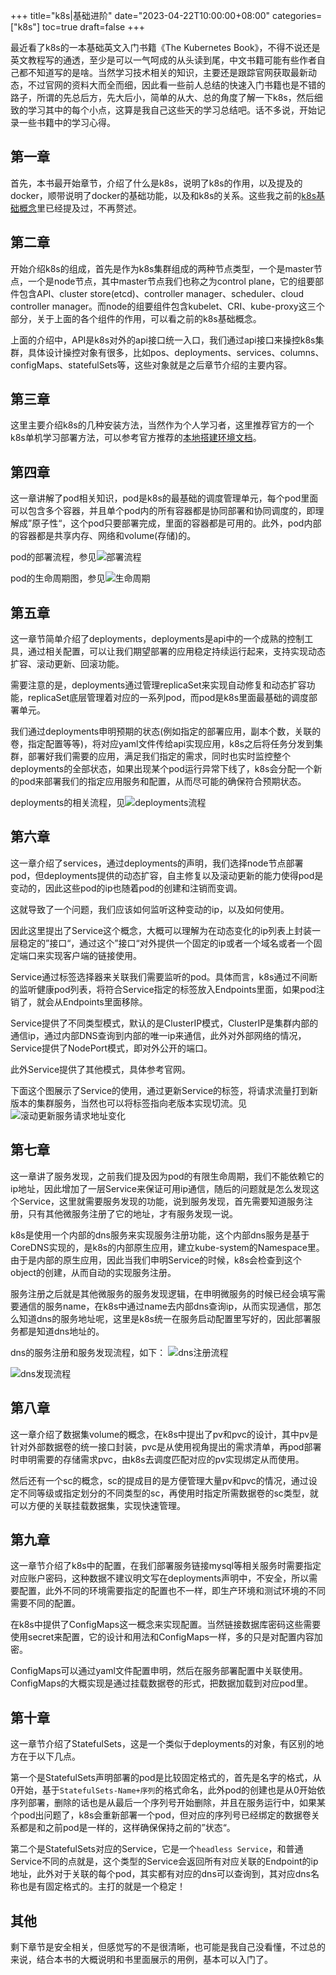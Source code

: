 +++
title="k8s|基础进阶"
date="2023-04-22T10:00:00+08:00"
categories=["k8s"]
toc=true
draft=false
+++

最近看了k8s的一本基础英文入门书籍《The Kubernetes Book》，不得不说还是英文教程写的通透，至少是可以一气呵成的从头读到尾，中文书籍可能有些作者自己都不知道写的是啥。当然学习技术相关的知识，主要还是跟踪官网获取最新动态，不过官网的资料大而全而细，因此看一些前人总结的快速入门书籍也是不错的路子，所谓的先总后方，先大后小，简单的从大、总的角度了解一下k8s，然后细致的学习其中的每个小点，这算是我自己这些天的学习总结吧。话不多说，开始记录一些书籍中的学习心得。

## 第一章

首先，本书最开始章节，介绍了什么是k8s，说明了k8s的作用，以及提及的docker，顺带说明了docker的基础功能，以及和k8s的关系。这些我之前的[k8s基础概念](https://weiweng.github.io/blog/post/2023-03-21-k8s%E6%A6%82%E5%BF%B5/)里已经提及过，不再赘述。

## 第二章

开始介绍k8s的组成，首先是作为k8s集群组成的两种节点类型，一个是master节点，一个是node节点，其中master节点我们也称之为control plane，它的组要部件包含API、cluster store(etcd)、controller manager、scheduler、cloud controller manager。而node的组要组件包含kubelet、CRI、kube-proxy这三个部分，关于上面的各个组件的作用，可以看之前的k8s基础概念。

上面的介绍中，API是k8s对外的api接口统一入口，我们通过api接口来操控k8s集群，具体设计操控对象有很多，比如pos、deployments、services、columns、configMaps、statefulSets等，这些对象就是之后章节介绍的主要内容。

## 第三章

这里主要介绍k8s的几种安装方法，当然作为个人学习者，这里推荐官方的一个k8s单机学习部署方法，可以参考官方推荐的[本地搭建环境文档](https://minikube.sigs.k8s.io/docs/start/)。

## 第四章

这一章讲解了pod相关知识，pod是k8s的最基础的调度管理单元，每个pod里面可以包含多个容器，并且单个pod内的所有容器都是协同部署和协同调度的，即理解成”原子性“，这个pod只要部署完成，里面的容器都是可用的。此外，pod内部的容器都是共享内存、网络和volume(存储)的。

pod的部署流程，参见![部署流程](img1.png)

pod的生命周期图，参见![生命周期](img2.png)

## 第五章

这一章节简单介绍了deployments，deployments是api中的一个成熟的控制工具，通过相关配置，可以让我们期望部署的应用稳定持续运行起来，支持实现动态扩容、滚动更新、回滚功能。

需要注意的是，deployments通过管理replicaSet来实现自动修复和动态扩容功能，replicaSet底层管理着对应的一系列pod，而pod是k8s里面最基础的调度部署单元。

我们通过deployments申明预期的状态(例如指定的部署应用，副本个数，关联的卷，指定配置等等)，将对应yaml文件传给api实现应用，k8s之后将任务分发到集群，部署好我们需要的应用，满足我们指定的需求，同时也实时监控整个deployments的全部状态，如果出现某个pod运行异常下线了，k8s会分配一个新的pod来部署我们的指定应用服务和配置，从而尽可能的确保符合预期状态。

deployments的相关流程，见![deployments流程](img3.png)

## 第六章

这一章介绍了services，通过deployments的声明，我们选择node节点部署pod，但deployments提供的动态扩容，自主修复以及滚动更新的能力使得pod是变动的，因此这些pod的ip也随着pod的创建和注销而变调。

这就导致了一个问题，我们应该如何监听这种变动的ip，以及如何使用。

因此这里提出了Service这个概念，大概可以理解为在动态变化的ip列表上封装一层稳定的”接口“，通过这个”接口“对外提供一个固定的ip或者一个域名或者一个固定端口来实现客户端的链接使用。

Service通过标签选择器来关联我们需要监听的pod。具体而言，k8s通过不间断的监听健康pod列表，将符合Service指定的标签放入Endpoints里面，如果pod注销了，就会从Endpoints里面移除。

Service提供了不同类型模式，默认的是ClusterIP模式，ClusterIP是集群内部的通信ip，通过内部DNS查询到内部的唯一ip来通信，此外对外部网络的情况，Service提供了NodePort模式，即对外公开的端口。

此外Service提供了其他模式，具体参考官网。

下面这个图展示了Service的使用，通过更新Service的标签，将请求流量打到新版本的集群服务，当然也可以将标签指向老版本实现切流。见![滚动更新服务请求地址变化](img4.png)

## 第七章

这一章讲了服务发现，之前我们提及因为pod的有限生命周期，我们不能依赖它的ip地址，因此增加了一层Service来保证可用ip通信，随后的问题就是怎么发现这个Service，这里就需要服务发现的功能，说到服务发现，首先需要知道服务注册，只有其他微服务注册了它的地址，才有服务发现一说。

k8s是使用一个内部的dns服务来实现服务注册功能，这个内部dns服务是基于CoreDNS实现的，是k8s的内部原生应用，建立kube-system的Namespace里。由于是内部的原生应用，因此当我们申明Service的时候，k8s会检查到这个object的创建，从而自动的实现服务注册。

服务注册之后就是其他微服务的服务发现逻辑，在申明微服务的时候已经会填写需要通信的服务name，在k8s中通过name去内部dns查询ip，从而实现通信，那怎么知道dns的服务地址呢，这里是k8s统一在服务启动配置里写好的，因此部署服务都是知道dns地址的。

dns的服务注册和服务发现流程，如下：
![dns注册流程](img6.png)

![dns发现流程](img7.png)

## 第八章

这一章介绍了数据集volume的概念，在k8s中提出了pv和pvc的设计，其中pv是针对外部数据卷的统一接口封装，pvc是从使用视角提出的需求清单，再pod部署时申明需要的存储需求pvc，由k8s去调度匹配对应的pv实现绑定从而使用。

然后还有一个sc的概念，sc的提成目的是方便管理大量pv和pvc的情况，通过设定不同等级或指定划分的不同类型的sc，再使用时指定所需数据卷的sc类型，就可以方便的关联挂载数据集，实现快速管理。

##  第九章

这一章节介绍了k8s中的配置，在我们部署服务链接mysql等相关服务时需要指定对应账户密码，这种数据不建议明文写在deployments声明中，不安全，所以需要配置，此外不同的环境需要指定的配置也不一样，即生产环境和测试环境的不同需要不同的配置。

在k8s中提供了ConfigMaps这一概念来实现配置。当然链接数据库密码这些需要使用secret来配置，它的设计和用法和ConfigMaps一样，多的只是对配置内容加密。

ConfigMaps可以通过yaml文件配置申明，然后在服务部署配置中关联使用。ConfigMaps的大概实现是通过挂载数据卷的形式，把数据加载到对应pod里。

## 第十章

这一章节介绍了StatefulSets，这是一个类似于deployments的对象，有区别的地方在于以下几点。

第一个是StatefulSets声明部署的pod是比较固定格式的，首先是名字的格式，从0开始，基于`StatefulSets-Name+序列`的格式命名，此外pod的创建也是从0开始依序列部署，删除的话也是从最后一个序列号开始删除，并且在服务运行中，如果某个pod出问题了，k8s会重新部署一个pod，但对应的序列号已经绑定的数据卷关系都是和之前pod是一样的，这样确保保持之前的”状态“。

第二个是StatefulSets对应的Service，它是一个`headless Service`，和普通Service不同的点就是，这个类型的Service会返回所有对应关联的Endpoint的ip地址，此外对于关联的每个pod，其实都有对应的dns可以查询到，其对应dns名称也是有固定格式的。主打的就是一个稳定！

## 其他

剩下章节是安全相关，但感觉写的不是很清晰，也可能是我自己没看懂，不过总的来说，结合本书的大概说明和书里面展示的用例，基本可以入门了。